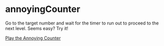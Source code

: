 # annoyingCounter
Go to the target number and wait for the timer to run out to proceed to the next level. Seems easy? Try it!

<a href="https://0xgiovatrc.github.io/annoyingCounter/" target="_blank">Play the Annoying Counter</a>
